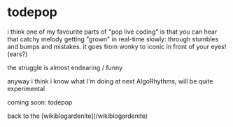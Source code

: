 # todepop

<p>i think one of my favourite parts of &quot;pop live coding&quot; is that you can hear that catchy melody getting &quot;grown&quot; in real-time slowly: through stumbles and bumps and mistakes. it goes from wonky to iconic in front of your eyes! (ears?)</p>

<p>the struggle is almost endearing / funny</p><p>anyway i think i know what I&#39;m doing at next AlgoRhythms, will be quite experimental</p>

<p>coming soon: todepop</p>

<p>back to the [wikiblogardenite](/wikiblogardenite)</p>
